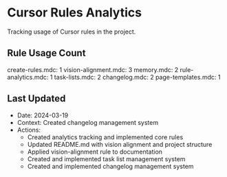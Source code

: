 # Cursor Rules Analytics

Tracking usage of Cursor rules in the project.

## Rule Usage Count

create-rules.mdc: 1
vision-alignment.mdc: 3
memory.mdc: 2
rule-analytics.mdc: 1
task-lists.mdc: 2
changelog.mdc: 2
page-templates.mdc: 1

## Last Updated
- Date: 2024-03-19
- Context: Created changelog management system
- Actions: 
  - Created analytics tracking and implemented core rules
  - Updated README.md with vision alignment and project structure
  - Applied vision-alignment rule to documentation
  - Created and implemented task list management system
  - Created and implemented changelog management system 